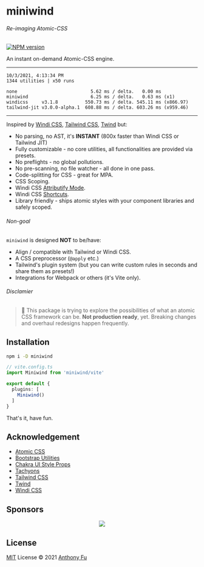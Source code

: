 # miniwind

###### *Re-imaging Atomic-CSS*

[![NPM version](https://img.shields.io/npm/v/miniwind?color=a1b858&label=)](https://www.npmjs.com/package/miniwind)


An instant on-demand Atomic-CSS engine.

---

```
10/3/2021, 4:13:34 PM
1344 utilities | x50 runs

none                           5.62 ms / delta.   0.00 ms 
miniwind                       6.25 ms / delta.   0.63 ms (x1)
windicss     v3.1.8          550.73 ms / delta. 545.11 ms (x866.97)
tailwind-jit v3.0.0-alpha.1  608.88 ms / delta. 603.26 ms (x959.46)
```

---

Inspired by [Windi CSS](http://windicss.org/), [Tailwind CSS](https://tailwindcss.com/), [Twind](https://github.com/tw-in-js/twind) but:

- No parsing, no AST, it's **INSTANT** (800x faster than Windi CSS or Tailwind JIT)
- Fully customizable - no core utilities, all functionalities are provided via presets.
- No preflights - no global pollutions.
- No pre-scanning, no file watcher - all done in one pass.
- Code-splitting for CSS - great for MPA.
- CSS Scoping.
- Windi CSS [Attributify Mode](https://windicss.org/posts/v30.html#attributify-mode).
- Windi CSS [Shortcuts](https://windicss.org/features/shortcuts.html).
- Library friendly - ships atomic styles with your component libraries and safely scoped.

###### Non-goal

`miniwind` is designed **NOT** to be/have:

- Align / compatible with Tailwind or Windi CSS.
- A CSS preprocessor (`@apply` etc.)
- Tailwind's plugin system (but you can write custom rules in seconds and share them as presets!)
- Integrations for Webpack or others (it's Vite only).

###### Disclamier

> 🧪 This package is trying to explore the possibilities of what an atomic CSS framework can be. **Not production ready**, yet. Breaking changes and overhaul redesigns happen frequently.

## Installation

```bash
npm i -D miniwind
```

```ts
// vite.config.ts
import Miniwind from 'miniwind/vite'

export default {
  plugins: [
    Miniwind()
  ]
}
```

That's it, have fun.

## Acknowledgement

- [Atomic CSS](https://acss.io/)
- [Bootstrap Utilities](https://getbootstrap.com/docs/5.1/utilities/flex/)
- [Chakra UI Style Props](https://chakra-ui.com/docs/features/style-props)
- [Tachyons](https://tachyons.io/)
- [Tailwind CSS](https://tailwindcss.com/)
- [Twind](https://github.com/tw-in-js/twind)
- [Windi CSS](http://windicss.org/)

## Sponsors

<p align="center">
  <a href="https://cdn.jsdelivr.net/gh/antfu/static/sponsors.svg">
    <img src='https://cdn.jsdelivr.net/gh/antfu/static/sponsors.svg'/>
  </a>
</p>

## License

[MIT](./LICENSE) License © 2021 [Anthony Fu](https://github.com/antfu)
